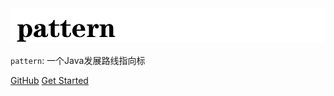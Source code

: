 

<img src="_media/pattern.png" width="600" />

`pattern`: 一个Java发展路线指向标

[GitHub](https://github.com/buildupchao/pattern)
[Get Started](#introduction)